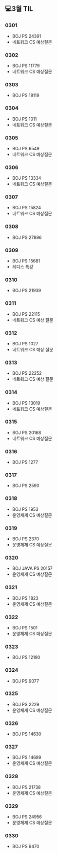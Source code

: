 ## 💻3월 TIL

### 0301
* BOJ PS 24391
* 네트워크 CS 예상질문

### 0302
* BOJ PS 11779
* 네트워크 CS 예상질문

### 0303
* BOJ PS 18119

### 0304
* BOJ PS 1011
* 네트워크 CS 예상질문

### 0305
* BOJ PS 6549
* 네트워크 CS 예상질문

### 0306
* BOJ PS 13334
* 네트워크 CS 예상질문

### 0307
* BOJ PS 15824
* 네트워크 CS 예상질문

### 0308
* BOJ PS 27896

### 0309
* BOJ PS 15681
* 레디스 특강

### 0310
* BOJ PS 21939

### 0311
* BOJ PS 22115
* 네트워크 CS 예상 질문

### 0312
* BOJ PS 1027
* 네트워크 CS 예상 질문

### 0313
* BOJ PS 22252
* 네트워크 CS 예상 질문

### 0314
* BOJ PS 13019
* 네트워크 CS 예상질문

### 0315
* BOJ PS 20168
* 네트워크 CS 예상질문

### 0316
* BOJ PS 1277

### 0317
* BOJ PS 2590

### 0318
* BOJ PS 1953
* 운영체제 CS 예상질문

### 0319
* BOJ PS 2370
* 운영체제 CS 예상질문

### 0320
* BOJ JAVA PS 20157
* 운영체제 CS 예상질문

### 0321 
* BOJ PS 1823
* 운영체제 CS 예상질문

### 0322
* BOJ PS 1501
* 운영체제 CS 예상질문

### 0323
* BOJ PS 12190

### 0324
* BOJ PS 9077

### 0325
* BOJ PS 2229
* 운영체제 CS 예상질문

### 0326
* BOJ PS 14630

### 0327
* BOJ PS 14699
* 운영체제 CS 예상질문

### 0328
* BOJ PS 21738
* 운영체제 CS 예상질문

### 0329
* BOJ PS 24956
* 운영체제 CS 예상질문

### 0330
* BOJ PS 9470